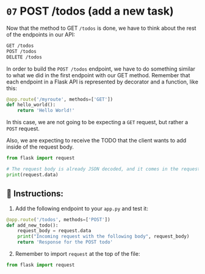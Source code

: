 # `07` POST /todos (add a new task)

Now that the method to GET `/todos` is done, we have to think about the rest of the endpoints in our API:

```txt
GET /todos
POST /todos
DELETE /todos
```

In order to build the `POST /todos` endpoint, we have to do something similar to what we did in the first endpoint with our GET method. Remember that each endpoint in a Flask API is represented by decorator and a function, like this:

```python
@app.route('/myroute', methods=['GET'])
def hello_world():
    return 'Hello World!'
```

In this case, we are not going to be expecting a `GET` request, but rather a `POST` request.

Also, we are expecting to receive the TODO that the client wants to add inside of the request body.

```python
from flask import request

# The request body is already JSON decoded, and it comes in the request.data variable
print(request.data)
```

## 📝 Instructions:

1. Add the following endpoint to your `app.py` and test it:

```python
@app.route('/todos', methods=['POST'])
def add_new_todo():
    request_body = request.data
    print("Incoming request with the following body", request_body)
    return 'Response for the POST todo'
```

2. Remember to import `request` at the top of the file:

```python
from flask import request
```


